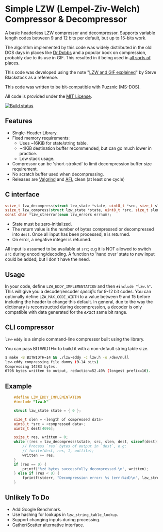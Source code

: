 
# Simple LZW (Lempel-Ziv-Welch) Compressor & Decompressor

A basic headerless LZW compressor and decompressor. Supports variable length codes between
9 and 12 bits per default, but up to 15-bits work.

The algorithm implemented by this code was widely distributed in the
old DOS days in places like [Dr.Dobbs](https://marknelson.us/posts/1989/10/01/lzw-data-compression.html) and a popular book on compression,
probably due to its use in GIF. This resulted in it being used in [all sorts of places](https://www.giantbomb.com/profile/eloj/blog/technical-notes-on-the-level-format-of-puzznic-for/114881/).

This code was developed using the note "[LZW and GIF explained](https://www.eecis.udel.edu/~amer/CISC651/lzw.and.gif.explained.html)"
by Steve Blackstock as a reference.

This code was written to be bit-compatible with Puzznic (MS-DOS).

All code is provided under the [MIT License](LICENSE).

[![Build status](https://github.com/eloj/lzw-eddy/workflows/build/badge.svg)](https://github.com/eloj/lzw-eddy/actions/workflows/c-cpp.yml)

## Features

* Single-Header Library.
* Fixed memory requirements:
	* Uses ~16KiB for state/string table.
	* ~4KiB destination buffer recommended, but can go much lower in practice.
	* Low stack usage.
* Compressor can be 'short-stroked' to limit decompression buffer size requirement.
* No scratch buffer used when decompressing.
* Releases are [Valgrind](https://valgrind.org/) and [AFL](https://lcamtuf.coredump.cx/afl/) clean (at least one cycle)

## C interface

```c
ssize_t lzw_decompress(struct lzw_state *state, uint8_t *src, size_t slen, uint8_t *dest, size_t dlen);
ssize_t lzw_compress(struct lzw_state *state, uint8_t *src, size_t slen, uint8_t *dest, size_t dlen);
const char *lzw_strerror(enum lzw_errors errnum);
```

* State must be zero-initialized.
* The return value is the number of bytes compressed or decompressed into `dest`. Once all input has been processed, `0` is returned.
* On error, a negative integer is returned.

All input is assumed to be available at `src`; e.g it is NOT allowed to switch `src` during encoding/decoding. A function
to 'hand over' state to new input could be added, but I don't have the need.

## Usage

In your code, define `LZW_EDDY_IMPLEMENTATION` and then `#include "lzw.h"`. This will give you a decoder/encoder _specific_
for 9-12 bit codes. You can optionally define `LZW_MAX_CODE_WIDTH` to a value between 9 and 15 before including the header to
change this default. In general, due to the way the dictionary is reconstructed during decompression, a decoder is only
compatible with data generated for the _exact_ same bit range.

## CLI compressor

`lzw-eddy` is a simple command-line compressor built using the library.

You can pass BITWIDTH=<num> to build it with a non-default string table size.

```bash
$ make -B BITWIDTH=14 && ./lzw-eddy -c lzw.h -o /dev/null
lzw-eddy compressing file dummy (9-14 bits)
Compressing 14283 bytes.
6798 bytes written to output, reduction=52.40% (longest prefix=16).
```

## Example

```c
	#define LZW_EDDY_IMPLEMENTATION
	#include "lzw.h"

	struct lzw_state state = { 0 };

	size_t slen = <length of compressed data>
	uint8_t *src = <compressed data>;
	uint8_t dest[4096];

	ssize_t res, written = 0;
	while ((res = lzw_decompress(&state, src, slen, dest, sizeof(dest))) > 0) {
		// Process `res` bytes of output in `dest`, e.g:
		// fwrite(dest, res, 1, outfile);
		written += res;
	}
	if (res == 0) {
		printf("%zd bytes successfully decompressed.\n", written);
	} else if (res < 0) {
		fprintf(stderr, "Decompression error: %s (err:%zd)\n", lzw_strerror(res), res);
	}
```

## Unlikely To Do

* Add Google Benchmark.
* Use hashing for lookups in `lzw_string_table_lookup`.
* Support changing inputs during processing.
* Gather/Scatter alternative interface.
